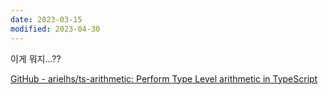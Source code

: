 ```yaml
---
date: 2023-03-15
modified: 2023-04-30
---
```


이게 뭐지...??

[GitHub - arielhs/ts-arithmetic: Perform Type Level arithmetic in TypeScript](https://github.com/arielhs/ts-arithmetic)
